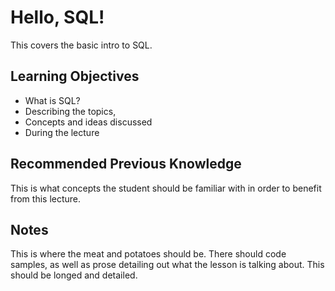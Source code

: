 # Hello, SQL!

This covers the basic intro to SQL.

## Learning Objectives

- What is SQL?
- Describing the topics,
- Concepts and ideas discussed
- During the lecture

## Recommended Previous Knowledge

This is what concepts the student should be familiar with in order to benefit from this lecture.

## Notes

This is where the meat and potatoes should be. There should code samples, as well as prose detailing out what the lesson is talking about. This should be longed and detailed.
